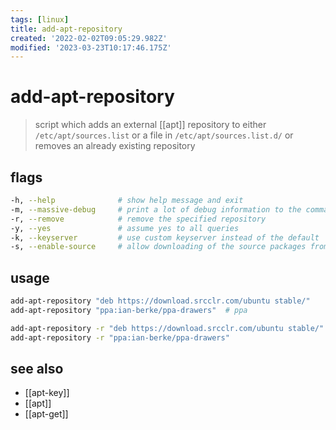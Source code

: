 ```yaml
---
tags: [linux]
title: add-apt-repository
created: '2022-02-02T09:05:29.982Z'
modified: '2023-03-23T10:17:46.175Z'
---
```


# add-apt-repository

> script which adds an external [[apt]] repository to either `/etc/apt/sources.list` 
> or a file in `/etc/apt/sources.list.d/` 
> or removes an already existing repository

## flags

```sh
-h, --help              # show help message and exit
-m, --massive-debug     # print a lot of debug information to the command line
-r, --remove            # remove the specified repository
-y, --yes               # assume yes to all queries
-k, --keyserver         # use custom keyserver instead of the default
-s, --enable-source     # allow downloading of the source packages from the repository
```

## usage

```sh
add-apt-repository "deb https://download.srcclr.com/ubuntu stable/"
add-apt-repository "ppa:ian-berke/ppa-drawers"  # ppa

add-apt-repository -r "deb https://download.srcclr.com/ubuntu stable/"
add-apt-repository -r "ppa:ian-berke/ppa-drawers"
```

## see also

- [[apt-key]]
- [[apt]]
- [[apt-get]]
